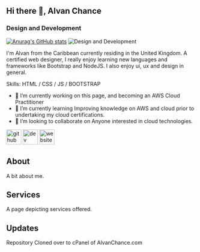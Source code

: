 ## Hi there 👋, Alvan Chance
### Design and Development
[![Anurag's GitHub stats](https://github-readme-stats.vercel.app/api?username=alvanchance)](https://github.com/anuraghazra/github-readme-stats)
![Design and Development](https://arturssmirnovs.github.io/github-profile-readme-generator/)

I'm Alvan from the Caribbean currently residing in the United Kingdom. A certified web designer, I really enjoy learning new languages and frameworks like Bootstrap and NodeJS. I also enjoy ui, ux and design in general.

Skills: HTML / CSS / JS / BOOTSTRAP

- 🔭 I’m currently working on this page, and becoming an AWS Cloud Practitioner 
- 🌱 I’m currently learning Improving  knowledge on AWS and cloud prior to undertaking my cloud certifications. 
- 👯 I’m looking to collaborate on Anyone interested in cloud technologies. 


[<img src='https://cdn.jsdelivr.net/npm/simple-icons@3.0.1/icons/github.svg' alt='github' height='40'>](https://github.com/alvanchance)  [<img src='https://cdn.jsdelivr.net/npm/simple-icons@3.0.1/icons/dev-dot-to.svg' alt='dev' height='40'>](https://dev.to/alvanchance)  [<img src='https://cdn.jsdelivr.net/npm/simple-icons@3.0.1/icons/icloud.svg' alt='website' height='40'>](https://www.alvanchance.com)  



## About

A bit about me.

## Services
A page depicting services offered.

## Updates
Repository Cloned over to cPanel of AlvanChance.com
